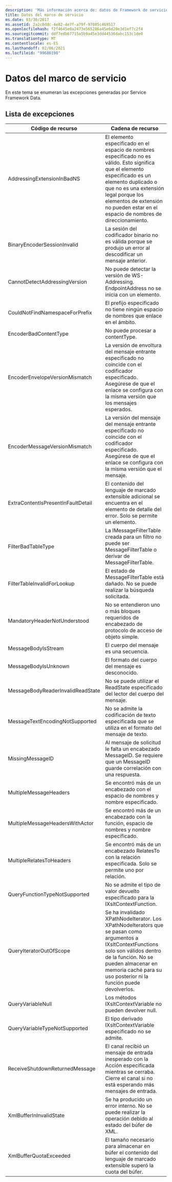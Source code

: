 ```yaml
---
description: 'Más información acerca de: datos de Framework de servicio'
title: Datos del marco de servicio
ms.date: 03/30/2017
ms.assetid: 2a2c8ddc-4e82-4e7f-a79f-97085c469517
ms.openlocfilehash: f2f4645e0a2473e565286a45e6d20e3d1ef7c2f4
ms.sourcegitcommit: ddf7edb67715a5b9a45e3dd44536dabc153c1de0
ms.translationtype: MT
ms.contentlocale: es-ES
ms.lasthandoff: 02/06/2021
ms.locfileid: "99686198"
---
```

# <a name="service-framework-data"></a>Datos del marco de servicio

En este tema se enumeran las excepciones generadas por Service Framework Data.  
  
## <a name="exception-list"></a>Lista de excepciones  
  
|Código de recurso|Cadena de recurso|  
|-------------------|---------------------|  
|AddressingExtensionInBadNS|El elemento especificado en el espacio de nombres especificado no es válido. Esto significa que el elemento especificado es un elemento duplicado o que no es una extensión legal porque los elementos de extensión no pueden estar en el espacio de nombres de direccionamiento.|  
|BinaryEncoderSessionInvalid|La sesión del codificador binario no es válida porque se produjo un error al descodificar un mensaje anterior.|  
|CannotDetectAddressingVersion|No puede detectar la versión de WS-Addressing. EndpointAddress no se inicia con un elemento.|  
|CouldNotFindNamespaceForPrefix|El prefijo especificado no tiene ningún espacio de nombres que enlace en el ámbito.|  
|EncoderBadContentType|No puede procesar a contentType.|  
|EncoderEnvelopeVersionMismatch|La versión de envoltura del mensaje entrante especificado no coincide con el codificador especificado. Asegúrese de que el enlace se configura con la misma versión que los mensajes esperados.|  
|EncoderMessageVersionMismatch|La versión del mensaje del mensaje entrante especificado no coincide con el codificador especificado. Asegúrese de que el enlace se configura con la misma versión que el mensaje.|  
|ExtraContentIsPresentInFaultDetail|El contenido del lenguaje de marcado extensible adicional se encuentra en el elemento de detalle del error. Solo se permite un elemento.|  
|FilterBadTableType|La IMessageFilterTable creada para un filtro no puede ser MessageFilterTable o derivar de MessageFilterTable.|  
|FilterTableInvalidForLookup|El estado de MessageFilterTable está dañado. No se puede realizar la búsqueda solicitada.|  
|MandatoryHeaderNotUnderstood|No se entendieron uno o más bloques requeridos de encabezado de protocolo de acceso de objeto simple.|  
|MessageBodyIsStream|El cuerpo del mensaje es una secuencia.|  
|MessageBodyIsUnknown|El formato del cuerpo del mensaje es desconocido.|  
|MessageBodyReaderInvalidReadState|No se puede utilizar el ReadState especificado del lector del cuerpo del mensaje.|  
|MessageTextEncodingNotSupported|No se admite la codificación de texto especificada que se utiliza en el formato del mensaje de texto.|  
|MissingMessageID|Al mensaje de solicitud le falta un encabezado MessageID. Se requiere que un MessageID guarde correlación con una respuesta.|  
|MultipleMessageHeaders|Se encontró más de un encabezado con el espacio de nombres y nombre especificado.|  
|MultipleMessageHeadersWithActor|Se encontró más de un encabezado con la función, espacio de nombres y nombre especificado.|  
|MultipleRelatesToHeaders|Se encontró más de un encabezado RelatesTo con la relación especificada. Solo se permite uno por relación.|  
|QueryFunctionTypeNotSupported|No se admite el tipo de valor devuelto especificado para la IXsltContextFunction.|  
|QueryIteratorOutOfScope|Se ha invalidado XPathNodeIterator. Los XPathNodeIterators que se pasan como argumentos a IXsltContextFunctions solo son válidos dentro de la función. No se pueden almacenar en memoria caché para su uso posterior ni la función puede devolverlos.|  
|QueryVariableNull|Los métodos IXsltContextVariable no pueden devolver null.|  
|QueryVariableTypeNotSupported|El tipo derivado IXsltContextVariable especificado no se admite.|  
|ReceiveShutdownReturnedMessage|El canal recibió un mensaje de entrada inesperado con la Acción especificada mientras se cerraba. Cierre el canal si no está esperando más mensajes de entrada.|  
|XmlBufferInInvalidState|Se ha producido un error interno. No se puede realizar la operación debido al estado del búfer de XML.|  
|XmlBufferQuotaExceeded|El tamaño necesario para almacenar en búfer el contenido del lenguaje de marcado extensible superó la cuota del búfer.|
